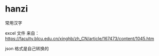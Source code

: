 # hanzi
常用汉字

excel 文件 来自： https://faculty.blcu.edu.cn/xinghb/zh_CN/article/167473/content/1045.htm

json 格式是自己转换的
